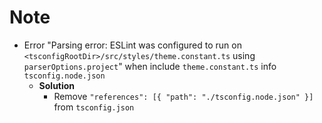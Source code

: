 # Note
- Error "Parsing error: ESLint was configured to run on `<tsconfigRootDir>/src/styles/theme.constant.ts` using `parserOptions.project`" when include `theme.constant.ts` info `tsconfig.node.json`
   - **Solution**
     - Remove `"references": [{ "path": "./tsconfig.node.json" }]` from `tsconfig.json`